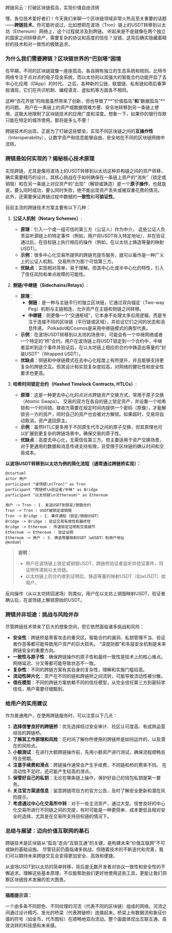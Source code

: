 跨链风云：打破区块链孤岛，实现价值自由流转

嘿，各位技术爱好者们！今天我们来聊一个区块链领域非常火热且至关重要的话题——**跨链技术**。你可能听说过，比如想把在波场（Tron）链上的USDT转移到以太坊（Ethereum）网络上，这个过程就涉及到跨链。 听起来是不是就像在两个独立的国家之间转移资产，需要复杂的协议和高度的信任？没错，这背后确实隐藏着精妙的技术和对一致性的极致追求。

### 为什么我们需要跨链？区块链世界的“巴别塔”困境

在早期，不同的区块链就像一座座孤岛，各自拥有独立的生态系统和规则。比特币网络专注于点对点的电子现金系统，而以太坊则以其强大的智能合约功能开启了去中心化应用（DApp）的时代。 之后，各种新的公链、联盟链、私有链如雨后春笋般涌现，它们在共识机制、编程语言、虚拟机等方面各不相同。

这种“百花齐放”的局面虽然带来了创新，但也导致了**“价值孤岛”**和**“数据孤岛”**的问题。 用户在一条链上的资产或数据很难方便、安全地转移到另一条链上使用，这极大地限制了区块链技术的应用广度和深度。想象一下，如果你的银行存款只能在特定的城市使用，那将是多么不便！

跨链技术的出现，正是为了打破这些壁垒，实现不同区块链之间的**互操作性**（Interoperability），让数字资产和信息能够自由、安全地在不同的区块链网络中流转。

### 跨链是如何实现的？揭秘核心技术原理

实现跨链，尤其是像将波场上的USDT转移到以太坊这种异构链之间的资产转移，确实需要精巧的设计。其核心挑战在于如何确保在一条链上资产的“消失”（锁定或销毁）和在另一条链上对应资产的“出现”（解锁或铸造）是一个**原子操作**，也就是说，要么同时成功，要么同时失败，绝不能出现资产丢失或被双重花费的情况。 此外，还需要保证跨链过程中数据的**一致性**和**可验证性**。

目前主流的跨链技术方案主要有以下几种：

1.  **公证人机制（Notary Schemes）**:
    *   **原理**：引入一个或一组可信的第三方（公证人）作为中介。 这些公证人负责监听源链上的特定事件（例如，用户将USDT存入特定地址），并在验证通过后，在目标链上执行相应的操作（例如，在以太坊上铸造等量的映射USDT）。
    *   **示例**：很多中心化交易所提供的跨链充提币服务，就可以看作是一种广义上的公证人机制。 交易所作为那个可信第三方。
    *   **优缺点**：实现相对简单，易于理解。但其中心化或半中心化的特性，引入了信任风险和单点故障的可能性。

2.  **侧链/中继链（Sidechains/Relays）**:
    *   **原理**：
        *   **侧链**：是一种与主链平行的独立区块链，它通过双向锚定（Two-way Peg）机制与主链相连，允许资产在主链和侧链之间转移。
        *   **中继链**：则更像一个“交通枢纽”，它本身不处理太多应用逻辑，而是专注于连接不同的区块链（平行链或区域），并验证它们之间的状态和消息传递。 Polkadot和Cosmos是采用中继链模式的典型代表。
    *   **示例**：在波场USDT转移到以太坊的场景中，可能会有一个中继网络或者一个特定的“桥”合约。用户在波场链上将USDT锁定到一个合约中，中继者监听到这个事件并验证后，在以太坊链上相应的合约中铸造出等量的“封装USDT”（Wrapped USDT）。
    *   **优缺点**：侧链和中继链模式在去中心化程度上有所提升，并且能够支持更复杂的跨链交互。但其设计和实现复杂度较高，对网络的健壮性和安全性要求也更高。

3.  **哈希时间锁定合约（Hashed Timelock Contracts, HTLCs）**:
    *   **原理**：这是一种更去中心化的点对点跨链资产交换方式，常用于原子交换（Atomic Swaps）。 交易的双方在各自的链上锁定资产，并设置一个哈希锁和一个时间锁。接收方需要在规定时间内提供一个密码（原像），才能解锁另一方的资产，同时自己的资产也会被对方解锁。如果超时，交易将自动取消，资产退回原主。
    *   **示例**：虽然HTLC更多用于不同原生代币之间的原子交换，但其原理也可以扩展到更复杂的跨链场景中，确保交易的原子性。
    *   **优缺点**：高度去中心化，无需信任第三方。但主要适用于资产交换场景，对于更通用的数据和消息传递支持有限，且受限于区块链的确认时间和交易成本。

**以波场USDT转移到以太坊为例的简化流程（通常通过跨链桥实现）：**

```plantuml
@startuml
actor 用户
participant "波场链\n(Tron)" as Tron
participant "跨链桥\n验证者/中继" as Bridge
participant "以太坊链\n(Ethereum)" as Ethereum

用户 -> Tron : 1. 发送USDT到锁定/销毁合约
Tron -> Tron : USDT被锁定或销毁
Tron -> Bridge : 2. 事件通知（锁定/销毁USDT）
Bridge -> Bridge : 验证交易有效性和最终性
Bridge -> Ethereum : 传递锁定证明和交易细节
Ethereum -> Ethereum : 验证证明
Ethereum -> 用户 : 3. 铸造等量映射USDT（wUSDT）到用户地址
@enduml
```

> **说明：**  
> - 用户在波场链上锁定或销毁USDT，跨链桥验证者监听并验证事件，将证明传递到以太坊链。  
> - 以太坊链上的合约收到证明后，铸造等量的映射USDT（如wUSDT）给用户。


反向操作（从以太坊转回波场）则类似，用户在以太坊上销毁映射USDT，验证者确认后，在波场链上解锁原始的USDT。

### 跨链并非坦途：挑战与风险并存

尽管跨链技术带来了巨大的想象空间，但它依然面临诸多挑战和风险：

*   **安全性**：跨链桥是黑客攻击的重灾区。智能合约的漏洞、私钥管理不当、验证者作恶等都可能导致用户资产的巨大损失。 “深度防御”和多层安全机制是未来跨链安全的重要方向。
*   **一致性与原子性**：确保跨链操作的原子性和最终一致性是技术上的核心难点。 网络延迟、分叉等都可能导致状态不一致。
*   **复杂性**：不同的跨链方案有其自身的复杂性，理解和实施门槛较高。
*   **流动性碎片化**：资产在不同的链和跨链桥之间流转，可能导致流动性被分散。
*   **信任模型**：不同的跨链方案依赖不同的信任模型，从完全信任第三方到密码学信任，用户需要仔细甄别。

### 给用户的实用建议

作为普通用户，在使用跨链服务时，可以注意以下几点：

1.  **选择信誉良好的跨链桥**：优先选择经过安全审计、社区认可度高、有成熟运营经验的跨链桥。
2.  **了解其工作原理和风险**：花时间了解你所使用的跨链桥是如何运作的，以及潜在的风险点。
3.  **小额测试**：在进行大额跨链操作前，先用小额资产进行测试，确保流程顺畅且符合预期。
4.  **注意手续费和滑点**：跨链操作通常会产生手续费，不同链和桥的费率不同。 在流动性不足时，还可能产生较高的滑点。
5.  **保管好自己的私钥**：无论在哪条链上操作，保护好自己的钱包私钥是第一要务。
6.  **关注官方渠道信息**：留意跨链项目方的官方公告，及时了解安全更新和潜在风险提示。
7.  **考虑通过中心化交易所中转**：对于一些主流资产，通过大型、信誉良好的中心化交易所进行不同链之间的充提，有时可能是一种更简单、成本更低且相对安全的选择，尤其是在交易所支持目标链的情况下。

### 总结与展望：迈向价值互联网的基石

跨链技术是区块链从“孤岛”走向“互联互通”的关键，是构建未来“价值互联网”不可或缺的基础设施。 尽管目前仍面临诸多挑战，但随着技术的不断迭代和完善，我们可以期待未来跨链交互会变得更加安全、高效和便捷。

从波场USDT到以太坊的简单转移，背后是无数开发者对协议一致性和安全性的不懈追求。理解这些基本原理，不仅能帮助我们更好地使用这些工具，更能让我们洞察区块链技术发展的宏大图景。

---

**插图提示词：**

一个由多条不同颜色、不同纹理的河流（代表不同的区块链）组成的网络，河流之间通过设计精巧、发光的桥梁（代表跨链桥）连接起来。桥梁上有数据流和象征价值的符号（如金币、代币图标）在顺畅地双向流动。整个画面体现出互联互通、高效流转的科技感和未来感。